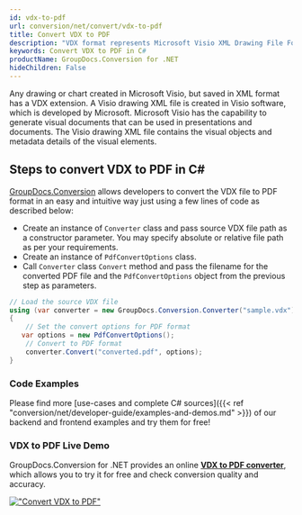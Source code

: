```yaml
---
id: vdx-to-pdf
url: conversion/net/convert/vdx-to-pdf
title: Convert VDX to PDF
description: "VDX format represents Microsoft Visio XML Drawing File Format with .vdx extension. Learn how to convert VDX to PDF file programmatically in C# language using GroupDocs.Conversion for .NET library."
keywords: Convert VDX to PDF in C#
productName: GroupDocs.Conversion for .NET
hideChildren: False
---
```


Any drawing or chart created in Microsoft Visio, but saved in XML format has a VDX extension. A Visio drawing XML file is created in Visio software, which is developed by Microsoft. Microsoft Visio has the capability to generate visual documents that can be used in presentations and documents. The Visio drawing XML file contains the visual objects and metadata details of the visual elements.

## Steps to convert VDX to PDF in C#

[GroupDocs.Conversion](https://products.groupdocs.com/conversion/net) allows developers to convert the VDX file to PDF format in an easy and intuitive way just using a few lines of code as described below:

* Create an instance of `Converter` class and pass source VDX file path as a constructor parameter. You may specify absolute or relative file path as per your requirements. 
* Create an instance of `PdfConvertOptions` class.
* Call `Converter` class `Convert` method and pass the filename for the converted PDF file and the `PdfConvertOptions` object from the previous step as parameters.

```csharp
// Load the source VDX file
using (var converter = new GroupDocs.Conversion.Converter("sample.vdx"))
{
    // Set the convert options for PDF format
   var options = new PdfConvertOptions();
    // Convert to PDF format
    converter.Convert("converted.pdf", options);
}
```

### Code Examples

Please find more [use-cases and complete C# sources]({{< ref "conversion/net/developer-guide/examples-and-demos.md" >}}) of our backend and frontend examples and try them for free!

### VDX to PDF Live Demo

GroupDocs.Conversion for .NET provides an online [**VDX to PDF converter**](https://products.groupdocs.app/conversion/vdx-to-pdf), which allows you to try it for free and check conversion quality and accuracy.

[!["Convert VDX to PDF"](conversion/net/images/convert-to-pdf/convert-vdx-to-pdf.png)](https://products.groupdocs.app/conversion/vdx-to-pdf)